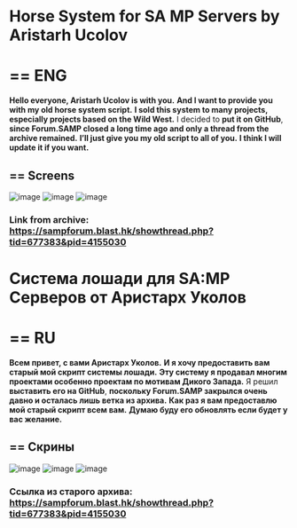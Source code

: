 # Horse System for SA MP Servers by Aristarh Ucolov

# == ENG 
**Hello everyone, Aristarh Ucolov is with you.**
**And I want to provide you with my old horse system script.** **I sold this system to many projects, especially projects based on the Wild West.**
I decided to **put it on GitHub**, **since Forum.SAMP closed a long time ago and only a thread from the archive remained.**
**I’ll just give you my old script to all of you.**
**I think I will update it if you want.**
## == Screens
![image](https://github.com/AristarhUcolov/Horse-System-for-SA-MP-Servers-by-Aristarh-Ucolov-SA-MP-/assets/56760026/89276dc0-f0dc-4652-8a27-9cb6e3f0c6ac)
![image](https://github.com/AristarhUcolov/Horse-System-for-SA-MP-Servers-by-Aristarh-Ucolov-SA-MP-/assets/56760026/ffdfcb09-d166-4f01-a6d5-b225dab4fbf6)
![image](https://github.com/AristarhUcolov/Horse-System-for-SA-MP-Servers-by-Aristarh-Ucolov-SA-MP-/assets/56760026/416fcd4e-63db-43ea-aa9f-19bae7b5a549)


### Link from archive: https://sampforum.blast.hk/showthread.php?tid=677383&pid=4155030

# Система лошади для SA:MP Серверов от Аристарх Уколов

# == RU
**Всем привет, с вами Аристарх Уколов.**
**И я хочу предоставить вам старый мой скрипт системы лошади.** **Эту систему я продавал многим проектами особенно проектам по мотивам Дикого Запада.**
Я решил **выставить его на GitHub**, **поскольку Forum.SAMP закрылся очень давно и осталась лишь ветка из архива.**
**Как раз я вам предоставлю мой старый скрипт всем вам.**
**Думаю буду его обновлять если будет у вас желание.**
## == Скрины
![image](https://github.com/AristarhUcolov/Horse-System-for-SA-MP-Servers-by-Aristarh-Ucolov-SA-MP-/assets/56760026/89276dc0-f0dc-4652-8a27-9cb6e3f0c6ac)
![image](https://github.com/AristarhUcolov/Horse-System-for-SA-MP-Servers-by-Aristarh-Ucolov-SA-MP-/assets/56760026/ffdfcb09-d166-4f01-a6d5-b225dab4fbf6)
![image](https://github.com/AristarhUcolov/Horse-System-for-SA-MP-Servers-by-Aristarh-Ucolov-SA-MP-/assets/56760026/416fcd4e-63db-43ea-aa9f-19bae7b5a549)

### Ссылка из старого архива: https://sampforum.blast.hk/showthread.php?tid=677383&pid=4155030
